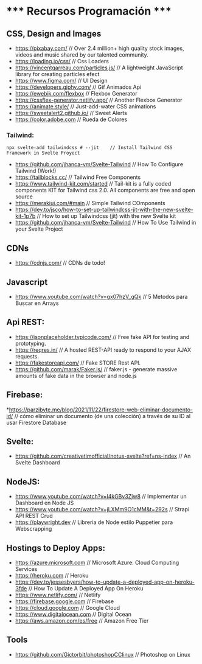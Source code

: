<h1> *** Recursos Programación *** </h1>

## CSS, Design and Images

  * https://pixabay.com/    // Over 2.4 million+ high quality stock images, videos and music shared by our talented community. 
  * https://loading.io/css/   // Css Loaders 
  * https://vincentgarreau.com/particles.js/   // A lightweight JavaScript library for creating particles efect
  * https://www.figma.com/    // UI Design 
  * https://developers.giphy.com/   // Gif Animados Api 
  * https://ewebik.com/flexbox    // Flexbox Generator 
  * https://cssflex-generator.netlify.app/    // Another Flexbox Generator 
  * https://animate.style/    // Just-add-water CSS animations 
  * https://sweetalert2.github.io/   // Sweet Alerts
  * https://color.adobe.com // Rueda de Colores
 
 ### Tailwind:
  ```
  npx svelte-add tailwindcss # --jit    // Install Tailwind CSS Framework in Svelte Proyect
  ```   
  * https://github.com/jhanca-vm/Svelte-Tailwind  // How To Configure Tailwind (Work!) 
  * https://tailblocks.cc/    // Tailwind Free Components 
  * https://www.tailwind-kit.com/started    // Tail-kit is a fully coded components KIT for Tailwind css 2.0. All components are free and open source 
  * https://merakiui.com/#main    // Simple Tailwind COmponents  
  * https://dev.to/jsco/how-to-set-up-tailwindcss-jit-with-the-new-svelte-kit-1p7b    // How to set up Tailwindcss (jit) with the new Svelte kit  
  * https://github.com/jhanca-vm/Svelte-Tailwind    // How To Use Tailwind in your Svelte Project 

 ## CDNs 

 * https://cdnjs.com/  // CDNs de todo!  

## Javascript

 * https://www.youtube.com/watch?v=gx07hzV_gQk  // 5 Metodos para Buscar en Arrays  


 ## Api REST: 

  * https://jsonplaceholder.typicode.com/   // Free fake API for testing and prototyping.  
  * https://reqres.in/    // A hosted REST-API ready to respond to your AJAX requests. 
  * https://fakestoreapi.com/  // Fake STORE Rest API. 
  * https://github.com/marak/Faker.js/    // faker.js - generate massive amounts of fake data in the browser and node.js 

  ## Firebase: 

  *https://parzibyte.me/blog/2021/11/22/firestore-web-eliminar-documento-id/   // cómo eliminar un documento (de una colección) a través de su ID al usar Firestore Database  


  ## Svelte: 

  * https://github.com/creativetimofficial/notus-svelte?ref=ns-index    // An Svelte Dashboard  


  ## NodeJS: 

  * https://www.youtube.com/watch?v=l4kGBv3Zjw8   // Implementar un Dashboard en Node JS  
  * https://www.youtube.com/watch?v=jLXMm9O1cMM&t=292s  // Strapi API REST Crud
  * https://playwright.dev    // Libreria de Node estilo Puppetier para Webscrapping

  ## Hostings to Deploy Apps: 

  * https://azure.microsoft.com  // Microsoft Azure: Cloud Computing Services 
  * https://heroku.com // Heroku
  * https://dev.to/jessesbyers/how-to-update-a-deployed-app-on-heroku-3fde  // How To Update A Deployed App On Heroku 
  * https://www.netlify.com/ // Netlify 
  * https://firebase.google.com  // Firebase 
  * https://cloud.google.com  // Google Cloud 
  * https://www.digitalocean.com  // Digital Ocean 
  * https://aws.amazon.com/es/free  // Amazon Free Tier 


  ## Tools 

  * https://github.com/Gictorbit/photoshopCClinux   // Photoshop on Linux